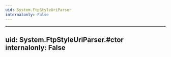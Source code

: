 ```yaml
---
uid: System.FtpStyleUriParser
internalonly: False
---
```


---
uid: System.FtpStyleUriParser.#ctor
internalonly: False
---
